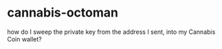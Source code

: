 # cannabis-octoman
how do I sweep the private key from the address I sent, into my Cannabis Coin wallet?

